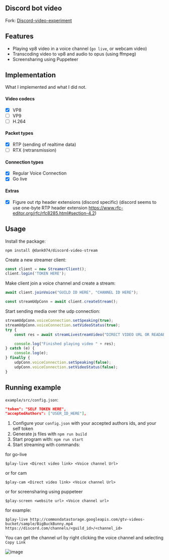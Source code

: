 ## Discord bot video
Fork: [Discord-video-experiment](https://github.com/mrjvs/Discord-video-experiment)

## Features
 - Playing vp8 video in a voice channel (`go live`, or webcam video)
 - Transcoding video to vp8 and audio to opus (using ffmpeg)
 - Screensharing using Puppeteer

## Implementation
What I implemented and what I did not.

#### Video codecs
 - [X] VP8
 - [ ] VP9
 - [ ] H.264

#### Packet types
 - [X] RTP (sending of realtime data)
 - [ ] RTX (retransmission)

#### Connection types
 - [X] Regular Voice Connection
 - [X] Go live

#### Extras
 - [X] Figure out rtp header extensions (discord specific) (discord seems to use one-byte RTP header extension https://www.rfc-editor.org/rfc/rfc8285.html#section-4.2)

## Usage
Install the package:
```
npm install @dank074/discord-video-stream
```

Create a new streamer client:
```typescript
const client = new StreamerClient();
client.login('TOKEN HERE');
```

Make client join a voice channel and create a stream:
```typescript
await client.joinVoice("GUILD ID HERE", "CHANNEL ID HERE");

const streamUdpConn = await client.createStream();
```

Start sending media over the udp connection:
```typescript
streamUdpConn.voiceConnection.setSpeaking(true);
streamUdpConn.voiceConnection.setVideoStatus(true);
try {
    const res = await streamLivestreamVideo("DIRECT VIDEO URL OR READABLE STREAM HERE", streamUdpConn);

    console.log("Finished playing video " + res);
} catch (e) {
    console.log(e);
} finally {
    udpConn.voiceConnection.setSpeaking(false);
    udpConn.voiceConnection.setVideoStatus(false);
}
```
## Running example
`example/src/config.json`:
```json
"token": "SELF TOKEN HERE",
"acceptedAuthors": ["USER_ID_HERE"],
```

1. Configure your `config.json` with your accepted authors ids, and your self token
2. Generate js files with ```npm run build```
3. Start program with: ```npm run start```
3. Start streaming with commands: 

for go-live
```
$play-live <Direct video link> <Voice channel Url>
```
or for cam
```
$play-cam <Direct video link> <Voice channel Url>
```
or for screensharing using puppeteer
```
$play-screen <website url> <Voice channel url>
```
for example:
```
$play-live http://commondatastorage.googleapis.com/gtv-videos-bucket/sample/BigBuckBunny.mp4 https://discord.com/channels/<guild_id>/<channel_id>
```

You can get the channel url by right clicking the voice channel and selecting `Copy Link`

![image](https://user-images.githubusercontent.com/25986048/219265909-8b3f598b-1dd9-40a8-b0ec-acf0bcc4dfd8.png)

